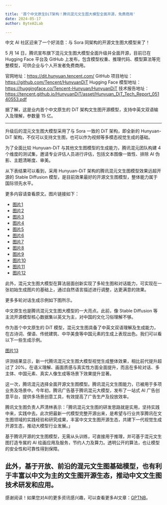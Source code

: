 ```yaml
---

title: '首个中文原生DiT架构！腾讯混元文生图大模型全面开源，免费商用'
date: 2024-05-17
author: ByteAILab

---
```


中文 AI 社区迎来了一个好消息：与 Sora 同架构的开源文生图大模型来了！

5 月 14 日，腾讯宣布旗下混元文生图大模型全面升级并全面开源，目前已在 Hugging Face 平台及 GitHub 上发布，包含模型权重、推理代码、模型算法等完整模型，可供企业与个人开发者免费商用。

官网地址：https://dit.hunyuan.tencent.com/
GitHub 项目地址：https://github.com/Tencent/HunyuanDiT
Hugging Face 模型地址：https://huggingface.co/Tencent-Hunyuan/HunyuanDiT
技术报告地址：https://tencent.github.io/HunyuanDiT/asset/Hunyuan_DiT_Tech_Report_05140553.pdf

据了解，这是业内首个中文原生的 DiT 架构文生图开源模型，支持中英文双语输入及理解，参数量 15 亿。

---


升级后的混元文生图大模型采用了与 Sora 一致的 DiT 架构，即全新的 Hunyuan-DiT 架构，不仅可以支持文生图，也可以作为视频等多模态视觉生成的基础。

为了全面比较 Hunyuan-DiT 与其他文生图模型的生成能力，腾讯混元团队构建 4 个维度的测试集，邀请专业评估人员进行评估，包括文本图像一致性、排除 AI 伪影、主题清晰度、审美。

从下表结果可以看到，采用 Hunyuan-DiT 架构的腾讯混元文生图模型效果远超开源的 Stable Diffusion 模型，是目前效果最好的开源文生图模型，整体能力属于国际领先水平。

更多内容请查看原文。图片链接如下：

- [图片1](https://image.jiqizhixin.com/uploads/editor/9ca95706-0c08-4ebe-a4fc-ef1a188f0444/640.png)
- [图片2](https://image.jiqizhixin.com/uploads/editor/74accce8-0e3a-4299-90ba-df1ac0814d71/640.png)
- [图片3](https://image.jiqizhixin.com/uploads/editor/8f0be696-c48b-4fc8-9bdc-6644fafc2878/640.png)
- [图片4](https://image.jiqizhixin.com/uploads/editor/2604c7dd-0d14-435b-b38c-cccd1f043c25/640.png)
- [图片5](https://image.jiqizhixin.com/uploads/editor/93be34fe-e439-48cc-a5f0-d846c7cca90f/640.png)
- [图片6](https://image.jiqizhixin.com/uploads/editor/ed0b345d-e1f1-4be9-bd92-367238f1f314/640.png)
- [图片7](https://image.jiqizhixin.com/uploads/editor/5bbae855-7744-4099-89b7-a9934e611c37/640.png)
- [图片8](https://image.jiqizhixin.com/uploads/editor/d0069db4-f370-4e0e-a834-db674d23a3fd/640.png)
- [图片9](https://image.jiqizhixin.com/uploads/editor/8acf90ed-c1c3-4e3e-ac9b-34d3baed2306/640.png)
- [图片10](https://image.jiqizhixin.com/uploads/editor/c61deb7c-e519-43a5-9abb-2bd19f34e829/640.gif)
- [图片11](https://image.jiqizhixin.com/uploads/editor/4d043530-dba4-4d56-8d5e-740cb9588791/640.png)
- [图片12](https://image.jiqizhixin.com/uploads/editor/5f538617-b1ab-43e4-858b-ed5eb69ce025/640.png)

此外，混元文生图大模型在算法层面创新实现了多轮生图和对话能力，可实现在一张初始生成图片的基础上，通过自然语言描述进行调整，达更满意的效果。

更多多轮对话生成示例如下图所示。

中文原生也是腾讯混元文生图大模型的一大亮点。此前，像 Stable Diffusion 等主流开源模型核心数据集以英文为主，对中国的文化习俗理解不够。

作为首个中文原生的 DiT 模型，混元文生图具备了中英文双语理解及生成能力，在古诗词、俚语、传统建筑、中华美食等中国元素的生成上表现出色。我们可以看以下一些生成示例。

[图片13](https://image.jiqizhixin.com/uploads/editor/5f538617-b1ab-43e4-858b-ed5eb69ce025/640.png)

评测结果显示，新一代腾讯混元文生图大模型视觉生成整体效果，相比前代提升超过了 20%，在语义理解、画面质感与真实性方面全面提升，而且在多轮对话、多主体、中国元素、真实人像生成等场景下效果提升显著。

这一次，腾讯混元选择全面开源文生图模型。腾讯混元文生图能力，已被用于多项业务及场景中。今年初，腾讯广告基于腾讯混元大模型，发布了一站式 AI 广告创意平台，提供多场景创意工具，有效提高了广告生产及投放效率。

腾讯文生图负责人芦清林表示：「腾讯混元文生图的研发思路就是实用，坚持实践中来，实践中去。此次把最新一代模型完整开源出来，是希望与行业共享腾讯在文生图领域的实践经验和研究成果，丰富中文文生图开源生态，共建下一代视觉生成开源生态，推动大模型行业发展。」

基于腾讯开源的文生图模型，无需从头训练，可直接用于推理，并可基于混元文生图打造专属的 AI 绘画应用及服务，节约人力及算力。透明公开的算法，也让模型的安全性和可靠性得到保障。

此外，基于开放、前沿的混元文生图基础模型，也有利于丰富以中文为主的文生图开源生态，推动中文文生图技术研发和应用。
---
感谢阅读！如果您对AI的更多资讯感兴趣，可以查看更多AI文章：[GPTNB](https://gptnb.com)。